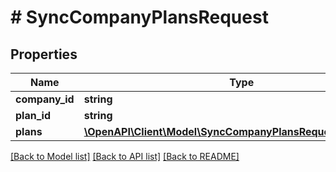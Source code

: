# # SyncCompanyPlansRequest

## Properties

Name | Type | Description | Notes
------------ | ------------- | ------------- | -------------
**company_id** | **string** |  | [optional]
**plan_id** | **string** |  | [optional]
**plans** | [**\OpenAPI\Client\Model\SyncCompanyPlansRequestPlansInner[]**](SyncCompanyPlansRequestPlansInner.md) |  | [optional]

[[Back to Model list]](../../README.md#models) [[Back to API list]](../../README.md#endpoints) [[Back to README]](../../README.md)
